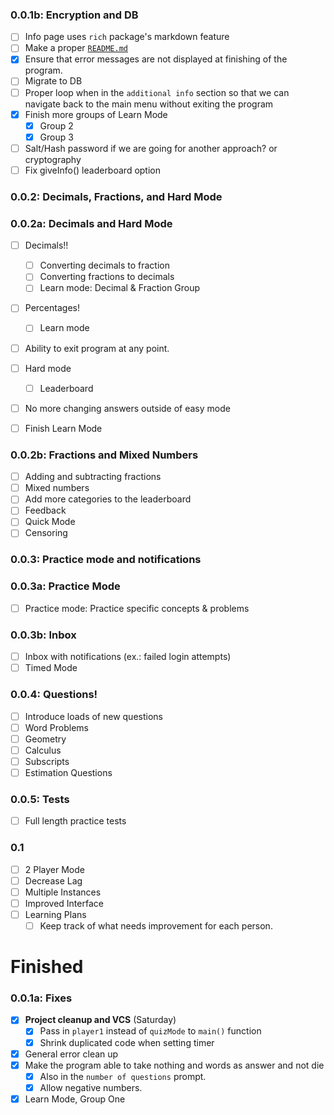 ### 0.0.1b: Encryption and DB
- [ ] Info page uses `rich` package's markdown feature
- [ ] Make a proper [`README.md`](https://github.com/TechnoShip123/numbersense/blob/master/README.md)
- [x] Ensure that error messages are not displayed at finishing of the program.
- [ ] Migrate to DB
- [ ] Proper loop when in the `additional info` section so that we can navigate back to the main menu without exiting the program
- [x] Finish more groups of Learn Mode
	- [x] Group 2
    - [x] Group 3  
- [ ] Salt/Hash password if we are going for another approach? or cryptography
- [ ] Fix giveInfo() leaderboard option

### 0.0.2: Decimals, Fractions, and Hard Mode

### 0.0.2a: Decimals and Hard Mode
- [ ] Decimals!! 
	- [ ] Converting decimals to fraction
    - [ ] Converting fractions to decimals
	- [ ] Learn mode: Decimal & Fraction Group
- [ ] Percentages!
	- [ ] Learn mode
- [ ] Ability to exit program at any point.

- [ ] Hard mode
  - [ ] Leaderboard
- [ ] No more changing answers outside of easy mode
- [ ] Finish Learn Mode

### 0.0.2b: Fractions and Mixed Numbers
- [ ] Adding and subtracting fractions
- [ ] Mixed numbers
- [ ] Add more categories to the leaderboard
- [ ] Feedback
- [ ] Quick Mode
- [ ] Censoring

### 0.0.3: Practice mode and notifications

### 0.0.3a: Practice Mode
- [ ] Practice mode: Practice specific concepts & problems

### 0.0.3b: Inbox
- [ ] Inbox with notifications (ex.: failed login attempts)
- [ ] Timed Mode

### 0.0.4: Questions!
- [ ] Introduce loads of new questions
- [ ] Word Problems
- [ ] Geometry
- [ ] Calculus
- [ ] Subscripts
- [ ] Estimation Questions

### 0.0.5: Tests
- [ ] Full length practice tests

### 0.1
- [ ] 2 Player Mode
- [ ] Decrease Lag
- [ ] Multiple Instances
- [ ] Improved Interface
- [ ] Learning Plans
	- [ ] Keep track of what needs improvement for each person.

#  Finished
### 0.0.1a: Fixes
- [x] **Project cleanup and VCS** (Saturday)
	- [x] Pass in `player1` instead of `quizMode` to `main()` function
	- [x] Shrink duplicated code when setting timer
- [x] General error clean up
- [x] Make the program able to take nothing and words as answer and not die
	- [x] Also in the `number of questions` prompt.
    - [x] Allow negative numbers.
- [x] Learn Mode, Group One 
